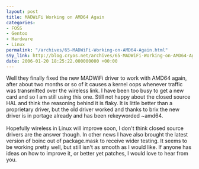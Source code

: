 ```yaml
---
layout: post
title: MADWiFi Working on AMD64 Again
categories:
- FOSS
- Gentoo
- Hardware
- Linux
permalink: "/archives/65-MADWiFi-Working-on-AMD64-Again.html"
s9y_link: http://blog.cryos.net/archives/65-MADWiFi-Working-on-AMD64-Again.html
date: 2006-01-20 18:25:22.000000000 +00:00
---
```

Well they finally fixed the new MADWiFi driver to work with AMD64 again, after about two months or so of it causes a kernel oops whenever traffic was transmitted over the wireless link. I have been too busy to get a new card and so I am still using this one. Still not happy about the closed source HAL and think the reasoning behind it is flaky. It is little better than a proprietary driver, but the old driver worked and thanks to brix the new driver is in portage already and has been rekeyworded ~amd64.<br />
<br />
Hopefully wireless in Linux will improve soon, I don't think closed source drivers are the answer though. In other news I have also brought the latest version of boinc out of package.mask to receive wider testing. It seems to be working pretty well, but still isn't as smooth as I would like. If anyone has ideas on how to improve it, or better yet patches, I would love to hear from you.

